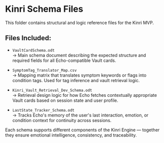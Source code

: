 # Kinri Schema Files

This folder contains structural and logic reference files for the Kinri MVP.

## Files Included:

- `VaultCardSchema.odt`  
  → Main schema document describing the expected structure and required fields for all Echo-compatible Vault cards.

- `SymptomTag_Translator_Map.csv`  
  → Mapping matrix that translates symptom keywords or flags into condition tags. Used for tag inference and vault retrieval logic.

- `Kinri_Vault_Retrieval_Dev_Schema.odt`  
  → Retrieval design logic for how Echo fetches contextually appropriate Vault cards based on session state and user profile.

- `LastState_Tracker_Schema.odt`  
  → Tracks Echo's memory of the user's last interaction, emotion, or condition context for continuity across sessions.

Each schema supports different components of the Kinri Engine — together they ensure emotional intelligence, consistency, and traceability.
